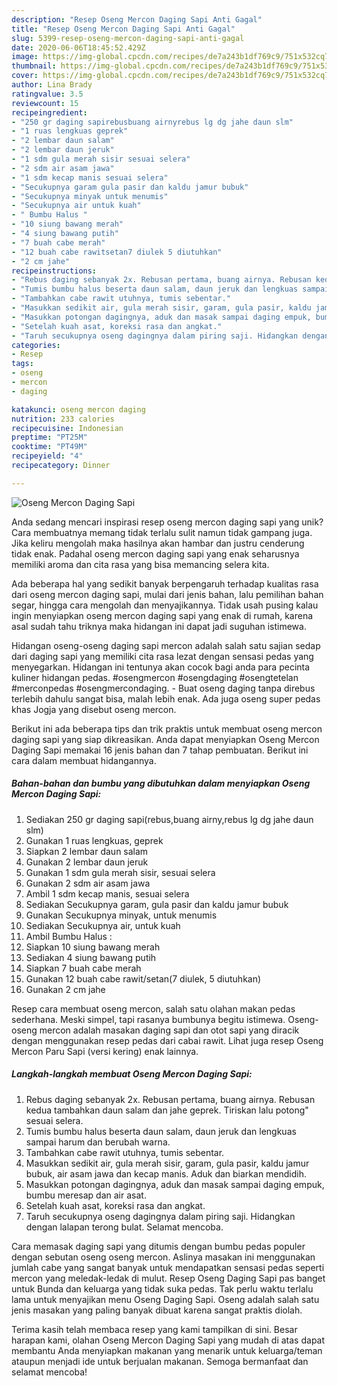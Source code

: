 ```yaml
---
description: "Resep Oseng Mercon Daging Sapi Anti Gagal"
title: "Resep Oseng Mercon Daging Sapi Anti Gagal"
slug: 5399-resep-oseng-mercon-daging-sapi-anti-gagal
date: 2020-06-06T18:45:52.429Z
image: https://img-global.cpcdn.com/recipes/de7a243b1df769c9/751x532cq70/oseng-mercon-daging-sapi-foto-resep-utama.jpg
thumbnail: https://img-global.cpcdn.com/recipes/de7a243b1df769c9/751x532cq70/oseng-mercon-daging-sapi-foto-resep-utama.jpg
cover: https://img-global.cpcdn.com/recipes/de7a243b1df769c9/751x532cq70/oseng-mercon-daging-sapi-foto-resep-utama.jpg
author: Lina Brady
ratingvalue: 3.5
reviewcount: 15
recipeingredient:
- "250 gr daging sapirebusbuang airnyrebus lg dg jahe daun slm"
- "1 ruas lengkuas geprek"
- "2 lembar daun salam"
- "2 lembar daun jeruk"
- "1 sdm gula merah sisir sesuai selera"
- "2 sdm air asam jawa"
- "1 sdm kecap manis sesuai selera"
- "Secukupnya garam gula pasir dan kaldu jamur bubuk"
- "Secukupnya minyak untuk menumis"
- "Secukupnya air untuk kuah"
- " Bumbu Halus "
- "10 siung bawang merah"
- "4 siung bawang putih"
- "7 buah cabe merah"
- "12 buah cabe rawitsetan7 diulek 5 diutuhkan"
- "2 cm jahe"
recipeinstructions:
- "Rebus daging sebanyak 2x. Rebusan pertama, buang airnya. Rebusan kedua tambahkan daun salam dan jahe geprek. Tiriskan lalu potong&#34; sesuai selera."
- "Tumis bumbu halus beserta daun salam, daun jeruk dan lengkuas sampai harum dan berubah warna."
- "Tambahkan cabe rawit utuhnya, tumis sebentar."
- "Masukkan sedikit air, gula merah sisir, garam, gula pasir, kaldu jamur bubuk, air asam jawa dan kecap manis. Aduk dan biarkan mendidih."
- "Masukkan potongan dagingnya, aduk dan masak sampai daging empuk, bumbu meresap dan air asat."
- "Setelah kuah asat, koreksi rasa dan angkat."
- "Taruh secukupnya oseng dagingnya dalam piring saji. Hidangkan dengan lalapan terong bulat. Selamat mencoba."
categories:
- Resep
tags:
- oseng
- mercon
- daging

katakunci: oseng mercon daging 
nutrition: 233 calories
recipecuisine: Indonesian
preptime: "PT25M"
cooktime: "PT49M"
recipeyield: "4"
recipecategory: Dinner

---
```



![Oseng Mercon Daging Sapi](https://img-global.cpcdn.com/recipes/de7a243b1df769c9/751x532cq70/oseng-mercon-daging-sapi-foto-resep-utama.jpg)

Anda sedang mencari inspirasi resep oseng mercon daging sapi yang unik? Cara membuatnya memang tidak terlalu sulit namun tidak gampang juga. Jika keliru mengolah maka hasilnya akan hambar dan justru cenderung tidak enak. Padahal oseng mercon daging sapi yang enak seharusnya memiliki aroma dan cita rasa yang bisa memancing selera kita.

Ada beberapa hal yang sedikit banyak berpengaruh terhadap kualitas rasa dari oseng mercon daging sapi, mulai dari jenis bahan, lalu pemilihan bahan segar, hingga cara mengolah dan menyajikannya. Tidak usah pusing kalau ingin menyiapkan oseng mercon daging sapi yang enak di rumah, karena asal sudah tahu triknya maka hidangan ini dapat jadi suguhan istimewa.

Hidangan oseng-oseng daging sapi mercon adalah salah satu sajian sedap dari daging sapi yang memiliki cita rasa lezat dengan sensasi pedas yang menyegarkan. Hidangan ini tentunya akan cocok bagi anda para pecinta kuliner hidangan pedas. #osengmercon #osengdaging #osengtetelan #merconpedas #osengmercondaging. - Buat oseng daging tanpa direbus terlebih dahulu sangat bisa, malah lebih enak. Ada juga oseng super pedas khas Jogja yang disebut oseng mercon.


Berikut ini ada beberapa tips dan trik praktis untuk membuat oseng mercon daging sapi yang siap dikreasikan. Anda dapat menyiapkan Oseng Mercon Daging Sapi memakai 16 jenis bahan dan 7 tahap pembuatan. Berikut ini cara dalam membuat hidangannya.

<!--inarticleads1-->

##### Bahan-bahan dan bumbu yang dibutuhkan dalam menyiapkan Oseng Mercon Daging Sapi:

1. Sediakan 250 gr daging sapi(rebus,buang airny,rebus lg dg jahe daun slm)
1. Gunakan 1 ruas lengkuas, geprek
1. Siapkan 2 lembar daun salam
1. Gunakan 2 lembar daun jeruk
1. Gunakan 1 sdm gula merah sisir, sesuai selera
1. Gunakan 2 sdm air asam jawa
1. Ambil 1 sdm kecap manis, sesuai selera
1. Sediakan Secukupnya garam, gula pasir dan kaldu jamur bubuk
1. Gunakan Secukupnya minyak, untuk menumis
1. Sediakan Secukupnya air, untuk kuah
1. Ambil  Bumbu Halus :
1. Siapkan 10 siung bawang merah
1. Sediakan 4 siung bawang putih
1. Siapkan 7 buah cabe merah
1. Gunakan 12 buah cabe rawit/setan(7 diulek, 5 diutuhkan)
1. Gunakan 2 cm jahe


Resep cara membuat oseng mercon, salah satu olahan makan pedas sederhana. Meski simpel, tapi rasanya bumbunya begitu istimewa. Oseng-oseng mercon adalah masakan daging sapi dan otot sapi yang diracik dengan menggunakan resep pedas dari cabai rawit. Lihat juga resep Oseng Mercon Paru Sapi (versi kering) enak lainnya. 

<!--inarticleads2-->

##### Langkah-langkah membuat Oseng Mercon Daging Sapi:

1. Rebus daging sebanyak 2x. Rebusan pertama, buang airnya. Rebusan kedua tambahkan daun salam dan jahe geprek. Tiriskan lalu potong&#34; sesuai selera.
1. Tumis bumbu halus beserta daun salam, daun jeruk dan lengkuas sampai harum dan berubah warna.
1. Tambahkan cabe rawit utuhnya, tumis sebentar.
1. Masukkan sedikit air, gula merah sisir, garam, gula pasir, kaldu jamur bubuk, air asam jawa dan kecap manis. Aduk dan biarkan mendidih.
1. Masukkan potongan dagingnya, aduk dan masak sampai daging empuk, bumbu meresap dan air asat.
1. Setelah kuah asat, koreksi rasa dan angkat.
1. Taruh secukupnya oseng dagingnya dalam piring saji. Hidangkan dengan lalapan terong bulat. Selamat mencoba.


Cara memasak daging sapi yang ditumis dengan bumbu pedas populer dengan sebutan oseng oseng mercon. Aslinya masakan ini menggunakan jumlah cabe yang sangat banyak untuk mendapatkan sensasi pedas seperti mercon yang meledak-ledak di mulut. Resep Oseng Daging Sapi pas banget untuk Bunda dan keluarga yang tidak suka pedas. Tak perlu waktu terlalu lama untuk menyajikan menu Oseng Daging Sapi. Oseng adalah salah satu jenis masakan yang paling banyak dibuat karena sangat praktis diolah. 

Terima kasih telah membaca resep yang kami tampilkan di sini. Besar harapan kami, olahan Oseng Mercon Daging Sapi yang mudah di atas dapat membantu Anda menyiapkan makanan yang menarik untuk keluarga/teman ataupun menjadi ide untuk berjualan makanan. Semoga bermanfaat dan selamat mencoba!
